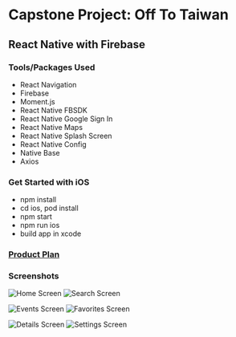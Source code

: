 # **Capstone Project: Off To Taiwan**
## React Native with Firebase

### Tools/Packages Used
- React Navigation
- Firebase
- Moment.js
- React Native FBSDK
- React Native Google Sign In
- React Native Maps
- React Native Splash Screen
- React Native Config
- Native Base
- Axios

### Get Started with iOS
- npm install
- cd ios, pod install
- npm start
- npm run ios
- build app in xcode

### [Product Plan](https://gist.github.com/alicehsiao/7db6bf7a9d0d4b96cad21b90a53262ef)

### Screenshots
![Home Screen](./public/images/home.png)
![Search Screen](./public/images/search.png)  

![Events Screen](./public/images/events.png)
![Favorites Screen](./public/images/favorites.png)  

![Details Screen](./public/images/details.png)
![Settings Screen](./public/images/settings.png)
